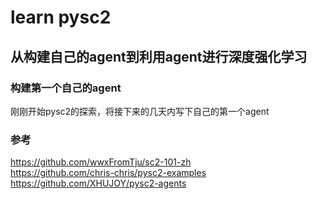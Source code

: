 # learn pysc2
## 从构建自己的agent到利用agent进行深度强化学习
### 构建第一个自己的agent
刚刚开始pysc2的探索，将接下来的几天内写下自己的第一个agent
### 参考
https://github.com/wwxFromTju/sc2-101-zh  
https://github.com/chris-chris/pysc2-examples  
https://github.com/XHUJOY/pysc2-agents  
